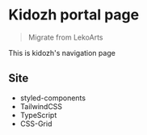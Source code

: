# Kidozh portal page
> Migrate from LekoArts

This is kidozh's navigation page

## Site

- styled-components
- TailwindCSS
- TypeScript
- CSS-Grid
